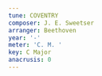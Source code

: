 ```yaml
---
tune: COVENTRY
composer: J. E. Sweetser
arranger: Beethoven
year: '-'
meter: 'C. M. '
key: C Major
anacrusis: 0
---
```

